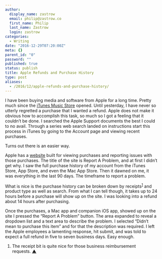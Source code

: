 ```yaml
---
author:
  display_name: zastrow
  email: philip@zastrow.co
  first_name: Philip
  last_name: Zastrow
  login: zastrow
categories:
  - Writing
date: "2016-12-29T07:20:00Z"
meta: {}
parent_id: "0"
password: ""
published: true
status: publish
title: Apple Refunds and Purchase History
type: post
aliases:
  - /2016/12/apple-refunds-and-purchase-history/
---
```

<p>I have been buying media and software from Apple for a long time. Pretty much since the <a href="https://en.wikipedia.org/wiki/ITunes_Store">iTunes Music Store</a> opened. Until yesterday, I have never so utterly regretted a purchase that I wanted a refund. Apple does not make it obvious how to accomplish this task, so much so I got a feeling that it couldn’t be done. I searched the Apple Support documents the best I could to no avail. Through a series web search landed on instructions start this process in iTunes by going to the Account page and viewing recent purchases.</p>
<p>Turns out there is an easier way.</p>
<p>Apple has a <a href="https://reportaproblem.apple.com/">website</a> built for viewing purchases and reporting issues with those purchases. The title of the site is Report A Problem, and at first I didn’t get why. I saw the full purchase history of my account from the iTunes Store, App Store, and even the Mac App Store. Then it dawned on me, it was everything in the last 90 days. The timeframe to report a problem.</p>
<p>What is nice is the purchase history can be broken down by receipts<sup id="fnref:1-2016-12-29"><a href="#fn:1-2016-12-29" class="cmp-footnote">1</a></sup> and product type as well as search. From what I can tell though, it takes up to 24 hours before a purchase will show up on the site. I was looking into a refund about 14 hours after purchasing.</p>
<p>Once the purchases, a Mac app and companion iOS app, showed up on the site I pressed the “Report A Problem” button. The area expanded to reveal a dropdown list and a text area to describe the problem. I selected “Didn’t mean to purchase this item” and for that the description was required. I left the Apple employees a lamenting response, hit submit, and was told to expect a full refund in five to seven business days. Easy enough.</p>
<div class="cmp-footnotes">
<ol>
<li id="fn:1-2016-12-29">
<p>The receipt bit is quite nice for those business reimbursement requests.&nbsp;<a href="#fnref:1-2016-12-29" class="cmp-footnotes__return-link">&#9650;</a></p>
</li>
</ol>
</div>
